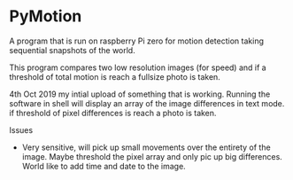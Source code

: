 # PyMotion
A program that is run on raspberry Pi zero for motion detection taking sequential snapshots of the world.

This program compares two low resolution images (for speed) and  if a threshold of total motion is reach a fullsize photo is taken.

4th Oct 2019
my intial upload of something that is working. 
Running the software in shell will display an array of the image differences in text mode.
if threshold of pixel differences is reach a photo is taken.

Issues
* Very sensitive,  will pick up small movements over the entirety of the image.  Maybe threshold the pixel array and only pic up big differences.
World like to add time and date to the image.
